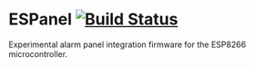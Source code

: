 # ESPanel [![Build Status](https://travis-ci.com/kariudo/ESPanel.svg?branch=master)](https://travis-ci.com/kariudo/ESPanel)

Experimental alarm panel integration firmware for the ESP8266 microcontroller.
